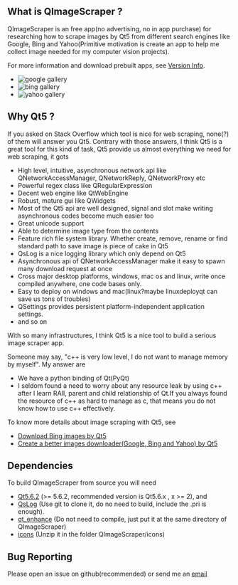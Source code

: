 What is QImageScraper ?
------------

QImageScraper is an free app(no advertising, no in app purchase) for researching how to scrape images 
by Qt5 from different search engines like Google, Bing and Yahoo(Primitive motivation is create an app 
to help me collect image needed for my computer vision projects).

For more information and download prebuilt apps, see [Version Info](https://github.com/stereomatchingkiss/QImageScraper/blob/master/VERSION_INFO.md).

- ![google gallery](
https://s15.postimg.org/5sqfv402j/gallery_0.jpg
)
- ![bing gallery](
https://s15.postimg.org/6jj60w2fv/gallery_1.jpg
)
- ![yahoo gallery](
https://s15.postimg.org/5vabhy3q3/gallery_2.jpg
)

Why Qt5 ?
------------

If you asked on Stack Overflow which tool is nice for web scraping, none(?) of them will answer you Qt5.
Contrary with those answers, I think Qt5 is a great tool for this kind of task, Qt5 provide us 
almost everything we need for web scraping, it gots

- High level, intuitive, asynchronous network api like QNetworkAccessManager, QNetworkReply, QNetworkProxy etc
- Powerful regex class like QRegularExpression
- Decent web engine like QtWebEngine
- Robust, mature gui like QWidgets
- Most of the Qt5 api are well designed, signal and slot make writing asynchronous codes become much easier too
- Great unicode support
- Able to determine image type from the contents
- Feature rich file system library. Whether create, remove, rename or find standard path to save image is piece of cake in Qt5
- QsLog is a nice logging library which only depend on Qt5
- Asynchronous api of QNetworkAccessManager make it easy to spawn many download request at once
- Cross major desktop platforms, windows, mac os and linux, write once compiled anywhere, one code bases only.
- Easy to deploy on windows and mac(linux?maybe linuxdeployqt can save us tons of troubles)
- QSettings provides persistent platform-independent application settings.
- and so on

With so many infrastructures, I think Qt5 is a nice tool to build a serious image scraper app.

Someone may say, "c++ is very low level, I do not want to manage memory by myself".
My answer are

- We have a python binding of Qt(PyQt)
- I seldom found a need to worry about any resource leak by using c++ after I learn RAII, parent and child relationship of Qt.If you always found the resource of c++ as hard to manage as c, that means you do not know how to use c++ effectively.

To know more details about image scraping with Qt5, see
- [Download Bing images by Qt5](http://qtandopencv.blogspot.my/2017/05/scrape-bing-images-by-qwebengine.html) 
- [Create a better images downloader(Google, Bing and Yahoo) by Qt5](http://qtandopencv.blogspot.my/2017/05/create-better-images-downloadergoogle.html)

Dependencies
------------

To build QImageScraper from source you will need
- [Qt5.6.2](https://www.qt.io/download-open-source/) (>= 5.6.2, recommended version is Qt5.6.x , x >= 2), and
- [QsLog](https://bitbucket.org/codeimproved/qslog) (Use git to clone it, do no need to build, include the .pri is enough).
- [qt_enhance](https://github.com/stereomatchingkiss/qt_enhance) (Do not need to compile, just put it at the same directory of QImageScraper)
- [icons](https://www.dropbox.com/s/lrtu3abv90d4j3f/icons.7z?dl=0) (Unzip it in the folder QImageScraper/icons)

Bug Reporting
-------------

Please open an issue on github(recommended) or send me an [email](thamngapwei@gmail.com)
